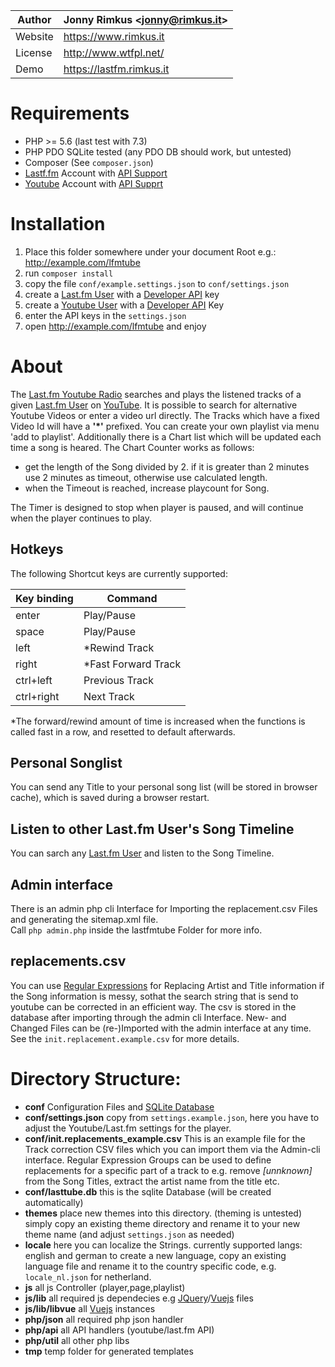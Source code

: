 Author | Jonny Rimkus &lt;jonny@rimkus.it&gt;
------ | ---------------------------
Website | https://www.rimkus.it
License | http://www.wtfpl.net/
Demo | https://lastfm.rimkus.it

# Requirements
* PHP >= 5.6 (last test with 7.3)
* PHP PDO SQLite tested (any PDO DB should work, but untested)
* Composer (See `composer.json`)
* [Lastf.fm](https://last.fm) Account with [API Support](https://www.last.fm/api/)
* [Youtube](https://youtube.com) Account with [API Supprt](https://developers.google.com/youtube/v3/)

# Installation
1. Place this folder somewhere under your document Root e.g.: http://example.com/lfmtube
2. run `composer install`
3. copy the file `conf/example.settings.json` to `conf/settings.json`
4. create a [Last.fm User](https://www.last.fm/user/ravermeister) with a [Developer API](https://www.last.fm/api/) key
5. create a [Youtube User](https://www.youtube.com) with a [Developer API](https://developers.google.com/youtube/v3) Key
6. enter the API keys in the `settings.json`
7. open http://example.com/lfmtube and enjoy

# About
The [Last.fm Youtube Radio](https://lastfm.rimkus.it) searches and plays the listened tracks of a given [Last.fm User](https://www.last.fm/user/ravermeister)  on [YouTube](https://youtube.com). It is possible to search for alternative Youtube Videos or enter a video url directly. The Tracks which have a fixed Video Id will have a **'*'** prefixed. You can create your own playlist via menu 'add to playlist'. Additionally there is a Chart list which will be updated each time a song is heared. The Chart Counter works as follows:

  * get the length of the Song divided by 2. 
  if it is greater than 2 minutes use 2 minutes as timeout, 
  otherwise use calculated length. 
  * when the Timeout is reached, increase playcount for Song.

The Timer is designed to stop when player is paused, and will continue when the player continues to play. 

## Hotkeys

The following Shortcut keys are currently supported:

Key binding | Command 
----------- | --------
enter | Play/Pause
space | Play/Pause
left | *Rewind Track 
right | *Fast Forward Track 
ctrl+left | Previous Track 
ctrl+right | Next Track 

*The forward/rewind amount of time is increased when the functions is called fast in a row, and resetted to default afterwards.

## Personal Songlist
You can send any Title to your personal song list (will be stored in browser cache), which is saved during a browser restart.

## Listen to other Last.fm User's Song Timeline
You can sarch any [Last.fm User](https://www.last.fm/user/ravermeister) and listen to the Song Timeline.

## Admin interface
There is an admin php cli Interface for Importing the replacement.csv Files and generating the sitemap.xml file.  
Call `php admin.php` inside the lastfmtube Folder for more info.

## replacements.csv
You can use [Regular Expressions](https://www.php.net/manual/de/function.preg-match.php) for Replacing Artist and Title information if the Song information is messy, sothat the search string that is send to youtube can be corrected in an efficient way. The csv is stored in the database after importing through the admin cli Interface. New- and Changed Files can be (re-)Imported with the admin interface at any time. See the `init.replacement.example.csv` for more details.

# Directory Structure:
  - __conf__ Configuration Files and [SQLite Database](https://sqlite.org)
  - __conf/settings.json__ copy from `settings.example.json`, here you have to adjust the Youtube/Last.fm settings for the player.
  - __conf/init.replacements_example.csv__ This is  an example file for the Track correction CSV files which you can import them via the Admin-cli interface. Regular Expression Groups can be used to define replacements for a specific part of a track to e.g. remove *[unnknown]* from the Song Titles, extract the artist name from the title etc.
  - __conf/lasttube.db__ this is the sqlite Database (will be created automatically)
  - __themes__ place new themes into this directory. (theming is untested)
simply copy an existing theme directory and rename it to your new theme name (and adjust `settings.json` as needed)
  - __locale__ here you can localize the Strings. currently supported langs: english and german
to create a new language, copy an existing language file and rename it to the country specific code, e.g. `locale_nl.json` for netherland. 
  - __js__ all js Controller (player,page,playlist)  
  - __js/lib__ all required js dependecies e.g [JQuery](https://jquery.com/)/[Vuejs](https://vuejs.org/) files
  - __js/lib/libvue__ all [Vuejs](https://vuejs.org/) instances
  - __php/json__ all required php json handler
  - __php/api__ all API handlers (youtube/last.fm API)
  - __php/util__ all other php libs
  - __tmp__ temp folder for generated templates
